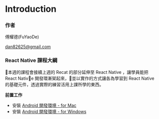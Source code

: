 # Introduction

### 作者

傅耀德(FuYaoDe)

dan82625@gmail.com

### React Native 課程大綱

本週的課程會接續上週的 Recat 的部分延伸至 React Native ，讓學員能把 React Native 開發環漸架起來，並以實作的方式讓各為學習到 React Native 的基礎元件，透過實際的練習活用上課所學的東西。



**前置工作**

* 安裝 [Android 開發環境 - for Mac](http://facebook.github.io/react-native/releases/0.44/docs/getting-started.html#android-development-environment)
* 安裝 [Android 開發環境 - for Windows](http://facebook.github.io/react-native/releases/0.44/docs/getting-started.html#android-development-environment)
